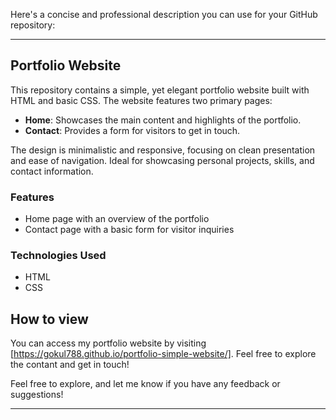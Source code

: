 Here's a concise and professional description you can use for your GitHub repository:

---

## Portfolio Website

This repository contains a simple, yet elegant portfolio website built with HTML and basic CSS. The website features two primary pages:

- **Home**: Showcases the main content and highlights of the portfolio.
- **Contact**: Provides a form for visitors to get in touch.

The design is minimalistic and responsive, focusing on clean presentation and ease of navigation. Ideal for showcasing personal projects, skills, and contact information.

### Features
- Home page with an overview of the portfolio
- Contact page with a basic form for visitor inquiries

### Technologies Used
- HTML
- CSS

## How to view

You can access my portfolio website by visiting [https://gokul788.github.io/portfolio-simple-website/]. Feel free to explore the contant and get in touch!

Feel free to explore, and let me know if you have any feedback or suggestions!

---


